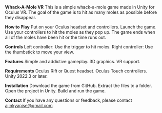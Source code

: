 **Whack-A-Mole VR**
This is a simple whack-a-mole game made in Unity for Oculus VR. The goal of the game is to hit as many moles as possible before they disappear.

**How to Play**
Put on your Oculus headset and controllers.
Launch the game.
Use your controllers to hit the moles as they pop up.
The game ends when all of the moles have been hit or the time runs out.

**Controls**
Left controller: Use the trigger to hit moles.
Right controller: Use the thumbstick to move your view.

**Features**
Simple and addictive gameplay.
3D graphics.
VR support.

**Requirements**
Oculus Rift or Quest headset.
Oculus Touch controllers.
Unity 2022.3 or later.

**Installation**
Download the game from GitHub.
Extract the files to a folder.
Open the project in Unity.
Build and run the game.

**Contact**
If you have any questions or feedback, please contact ajinkyapise@gmail.com
